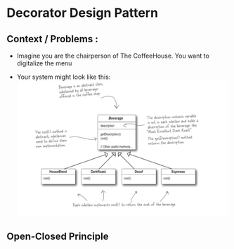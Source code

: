 # Decorator Design Pattern

## Context / Problems :

- Imagine you are the chairperson of The CoffeeHouse. You want to digitalize the menu

- Your system might look like this:
  ![img_1.png](img.png)

## Open-Closed Principle
